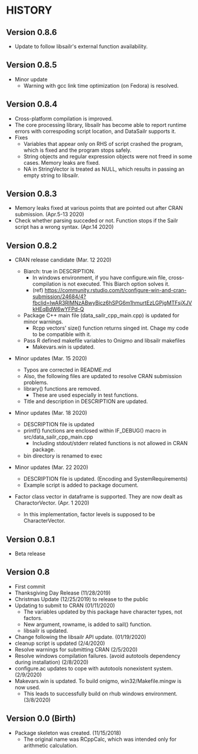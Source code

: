 # HISTORY

## Version 0.8.6

* Update to follow libsailr's external function availability.


## Version 0.8.5

* Minor update
    + Warning with gcc link time optimization (on Fedora) is resolved.

## Version 0.8.4

* Cross-platform compilation is improved.
* The core processing library, libsailr has become able to report runtime errors with correspoding script location, and DataSailr supports it.
* Fixes
    + Variables that appear only on RHS of script crashed the program, which is fixed and the program stops safely.
    + String objects and regular expression objects were not freed in some cases. Memory leaks are fixed. 
    + NA in StringVector is treated as NULL, which results in passing an empty string to libsailr.


## Version 0.8.3

* Memory leaks fixed at various points that are pointed out after CRAN submission. (Apr.5-13 2020)
* Check whether parsing succeded or not. Function stops if the Sailr script has a wrong syntax. (Apr.14 2020)


## Version 0.8.2

* CRAN release candidate (Mar. 12 2020)
    + Biarch: true in DESCRIPTION.
        + In windows environment, if you have configure.win file, cross-compilation is not executed. This Biarch option solves it.
        + (ref) https://community.rstudio.com/t/configure-win-and-cran-submission/24684/4?fbclid=IwAR3RIMNzABwyBicz6hSPG6m1hmurtEzLGPjgMTFsjXJVkHEqBdW6wYFPd-Q
    + Package C++ main file (data_sailr_cpp_main.cpp) is updated for minor warnings.
        + Rcpp vectors' size() function returns singed int. Chage my code to be compatible with it.
    + Pass R defined makefile variables to Onigmo and libsailr makefiles
        + Makevars.win is updated.

* Minor updates (Mar. 15 2020)
    + Typos are corrected in README.md
    + Also, the following files are updated to resolve CRAN submission problems.
    + library() functions are removed.
        + These are used especially in test functions.
    + Title and description in DESCRIPTION are updated.

* Minor updates (Mar. 18 2020)
    + DESCRIPTION file is updated
    + printf() functions are enclosed within IF_DEBUG() macro in src/data_sailr_cpp_main.cpp
        + Including stdout/stderr related functions is not allowed in CRAN package.
    + bin directory is renamed to exec

* Minor updates (Mar. 22 2020)
    + DESCRIPTION file is updated. (Encoding and SystemRequirements)
    + Example script is added to package document.

* Factor class vector in dataframe is supported. They are now dealt as CharactorVector. (Apr. 1 2020)
    + In this implementation, factor levels is supposed to be CharacterVector.


## Version 0.8.1

* Beta release

## Version 0.8

* First commit
* Thanksgiving Day Release (11/28/2019)
* Christmas Update (12/25/2019) to release to the public
* Updating to submit to CRAN (01/11/2020)
    + The variables updated by this package have character types, not factors.
    + New argument, rowname, is added to sail() function.
    + libsailr is updated.
* Change following the libsailr API update. (01/19/2020)
* cleanup script is updated (2/4/2020)
* Resolve warnings for submitting CRAN (2/5/2020)
* Resolve windows compilation failures. (avoid autotools dependency during installation) (2/8/2020)
* configure.ac updates to cope with autotools nonexistent system. (2/9/2020)
* Makevars.win is updated. To build onigmo, win32/Makefile.mingw is now used. 
    + This leads to successfully build on rhub windows environment. (3/8/2020)


## Version 0.0 (Birth)

* Package skeleton was created. (11/15/2018)
   + The original name was RCppCalc, which was intended only for arithmetic calculation.

